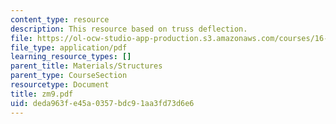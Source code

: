 ```yaml
---
content_type: resource
description: This resource based on truss deflection.
file: https://ol-ocw-studio-app-production.s3.amazonaws.com/courses/16-01-unified-engineering-i-ii-iii-iv-fall-2005-spring-2006/deda963fe45a0357bdc91aa3fd73d6e6_zm9.pdf
file_type: application/pdf
learning_resource_types: []
parent_title: Materials/Structures
parent_type: CourseSection
resourcetype: Document
title: zm9.pdf
uid: deda963f-e45a-0357-bdc9-1aa3fd73d6e6
---
```

